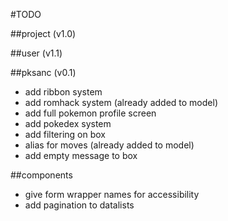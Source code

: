 #TODO

##project (v1.0)

##user (v1.1)

##pksanc (v0.1)
- add ribbon system
- add romhack system (already added to model)
- add full pokemon profile screen
- add pokedex system 
- add filtering on box
- alias for moves (already added to model)
- add empty message to box

##components
- give form wrapper names for accessibility
- add pagination to datalists
